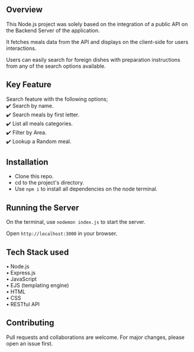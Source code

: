 ## Overview

This Node.js project was solely based on the integration of a public API on the Backend Server of the application.

It fetches meals data from the API and displays on the client-side for users interactions.

Users can easily search for foreign dishes with preparation instructions from any of the search options available.

## Key Feature

Search feature with the following options;  
    ✔️  Search by name.  
    ✔️  Search meals by first letter.  
    ✔️  List all meals categories.  
    ✔️  Filter by Area.  
    ✔️  Lookup a Random meal.

## Installation

* Clone this repo.
* cd to the project's directory.
* Use `npm i` to install all dependencies on the node terminal.

## Running the Server

On the terminal, use `nodemon index.js` to start the server.   

Open `http://localhost:3000` in your browser.

## Tech Stack used  

• Node.js  
• Express.js  
• JavaScript  
• EJS (templating engine)  
• HTML  
• CSS  
• RESTful API

## Contributing

Pull requests and collaborations are welcome. For major changes, please open an issue first.
